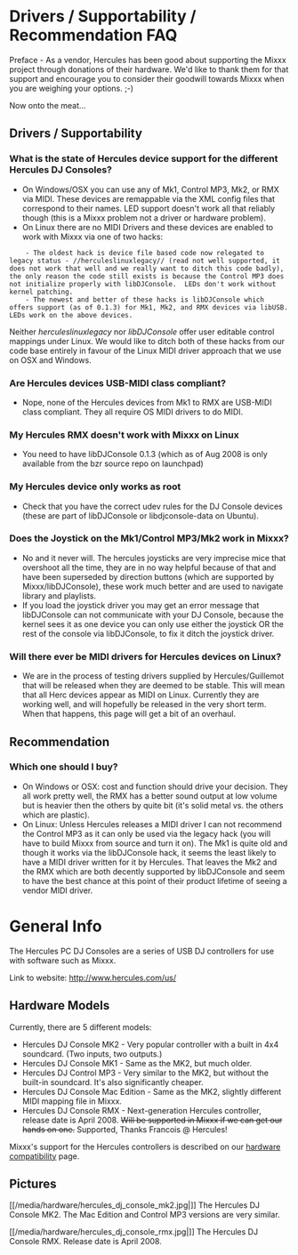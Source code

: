 # Drivers / Supportability / Recommendation FAQ

Preface - As a vendor, Hercules has been good about supporting the Mixxx
project through donations of their hardware. We'd like to thank them for
that support and encourage you to consider their goodwill towards Mixxx
when you are weighing your options. ;-)

Now onto the meat...

## Drivers / Supportability

### What is the state of Hercules device support for the different Hercules DJ Consoles?

  - On Windows/OSX you can use any of Mk1, Control MP3, Mk2, or RMX via
    MIDI. These devices are remappable via the XML config files that
    correspond to their names. LED support doesn't work all that
    reliably though (this is a Mixxx problem not a driver or hardware
    problem).
  - On Linux there are no MIDI Drivers and these devices are enabled to
    work with Mixxx via one of two hacks:

<!-- end list -->

``` 
    - The oldest hack is device file based code now relegated to legacy status - //herculeslinuxlegacy// (read not well supported, it does not work that well and we really want to ditch this code badly), the only reason the code still exists is because the Control MP3 does not initialize properly with libDJConsole.  LEDs don't work without kernel patching.
    - The newest and better of these hacks is libDJConsole which offers support (as of 0.1.3) for Mk1, Mk2, and RMX devices via libUSB.  LEDs work on the above devices.
```

Neither *herculeslinuxlegacy* nor *libDJConsole* offer user editable
control mappings under Linux. We would like to ditch both of these hacks
from our code base entirely in favour of the Linux MIDI driver approach
that we use on OSX and Windows.

### Are Hercules devices USB-MIDI class compliant?

  - Nope, none of the Hercules devices from Mk1 to RMX are USB-MIDI
    class compliant. They all require OS MIDI drivers to do MIDI.

### My Hercules RMX doesn't work with Mixxx on Linux

  - You need to have libDJConsole 0.1.3 (which as of Aug 2008 is only
    available from the bzr source repo on launchpad)

### My Hercules device only works as root

  - Check that you have the correct udev rules for the DJ Console
    devices (these are part of libDJConsole or libdjconsole-data on
    Ubuntu).

### Does the Joystick on the Mk1/Control MP3/Mk2 work in Mixxx?

  - No and it never will. The hercules joysticks are very imprecise mice
    that overshoot all the time, they are in no way helpful because of
    that and have been superseded by direction buttons (which are
    supported by Mixxx/libDJConsole), these work much better and are
    used to navigate library and playlists.
  - If you load the joystick driver you may get an error message that
    libDJConsole can not communicate with your DJ Console, because the
    kernel sees it as one device you can only use either the joystick OR
    the rest of the console via libDJConsole, to fix it ditch the
    joystick driver.

### Will there ever be MIDI drivers for Hercules devices on Linux?

  - We are in the process of testing drivers supplied by
    Hercules/Guillemot that will be released when they are deemed to be
    stable. This will mean that all Herc devices appear as MIDI on
    Linux. Currently they are working well, and will hopefully be
    released in the very short term. When that happens, this page will
    get a bit of an overhaul.

## Recommendation

### Which one should I buy?

  - On Windows or OSX: cost and function should drive your decision.
    They all work pretty well, the RMX has a better sound output at low
    volume but is heavier then the others by quite bit (it's solid metal
    vs. the others which are plastic).
  - On Linux: Unless Hercules releases a MIDI driver I can not recommend
    the Control MP3 as it can only be used via the legacy hack (you will
    have to build Mixxx from source and turn it on). The Mk1 is quite
    old and though it works via the libDJConsole hack, it seems the
    least likely to have a MIDI driver written for it by Hercules. That
    leaves the Mk2 and the RMX which are both decently supported by
    libDJConsole and seem to have the best chance at this point of their
    product lifetime of seeing a vendor MIDI driver.

# General Info

The Hercules PC DJ Consoles are a series of USB DJ controllers for use
with software such as Mixxx.

Link to website: <http://www.hercules.com/us/>

## Hardware Models

Currently, there are 5 different models:

  - Hercules DJ Console MK2 - Very popular controller with a built in
    4x4 soundcard. (Two inputs, two outputs.) 
  - Hercules DJ Console MK1 - Same as the MK2, but much older.
  - Hercules DJ Control MP3 - Very similar to the MK2, but without the
    built-in soundcard. It's also significantly cheaper.
  - Hercules DJ Console Mac Edition - Same as the MK2, slightly
    different MIDI mapping file in Mixxx.
  - Hercules DJ Console RMX - Next-generation Hercules controller,
    release date is April 2008. ~~Will be supported in Mixxx if we can
    get our hands on one.~~ Supported, Thanks Francois @ Hercules\!

Mixxx's support for the Hercules controllers is described on our
[hardware compatibility](hardware_compatibility) page.

## Pictures

[[/media/hardware/hercules_dj_console_mk2.jpg|]] The Hercules DJ Console MK2.
The Mac Edition and Control MP3 versions are very similar.

[[/media/hardware/hercules_dj_console_rmx.jpg|]] The Hercules DJ Console RMX.
Release date is April 2008.

